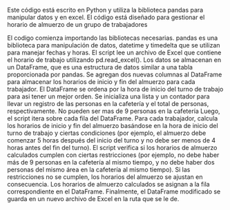 Este código está escrito en Python y utiliza la biblioteca pandas para manipular datos y en excel. 
El código está diseñado para gestionar el horario de almuerzo de un grupo de trabajadores

El codigo comienza importando las bibliotecas necesarias. pandas es una biblioteca para manipulación de datos, datetime y timedelta que se utilizan para manejar fechas y horas.
El script lee un archivo de Excel que contiene el horario de trabajo utilizando pd.read_excel(). Los datos se almacenan en un DataFrame, que es una estructura de datos similar a una tabla proporcionada 
por pandas.
Se agregan dos nuevas columnas al DataFrame para almacenar los horarios de inicio y fin del almuerzo para cada trabajador.
El DataFrame se ordena por la hora de inicio del turno de trabajo para asi tener un mejor orden.
Se inicializa una lista y un contador para llevar un registro de las personas en la cafetería y el total de personas, respectivamente. No pueden ser mas de 9 personas en la cafetería
Luego, el script itera sobre cada fila del DataFrame. Para cada trabajador, calcula los horarios de inicio y fin del almuerzo basándose en la hora de inicio del turno de trabajo y ciertas condiciones 
(por ejemplo, el almuerzo debe comenzar 5 horas después del inicio del turno y no debe ser menos de 4 horas antes del fin del turno).
El script verifica si los horarios de almuerzo calculados cumplen con ciertas restricciones (por ejemplo, no debe haber más de 9 personas en la cafetería al mismo tiempo, y no debe haber dos personas 
del mismo área en la cafetería al mismo tiempo). Si las restricciones no se cumplen, los horarios del almuerzo se ajustan en consecuencia.
Los horarios de almuerzo calculados se asignan a la fila correspondiente en el DataFrame.
Finalmente, el DataFrame modificado se guarda en un nuevo archivo de Excel en la ruta que se le de.
